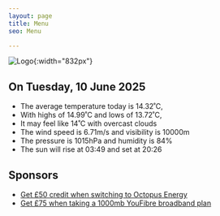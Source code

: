 ```yaml
---
layout: page
title: Menu
seo: Menu

---
```


![Logo](/images/logo.jpg){:width="832px"}

<!-- weather_marker starts -->
## On Tuesday, 10 June 2025

- The average temperature today is 14.32˚C,
- With highs of 14.99˚C and lows of 13.72˚C,
- It may feel like 14˚C with overcast clouds
- The wind speed is 6.71m/s and visibility is 10000m
- The pressure is 1015hPa and humidity is 84%
- The sun will rise at 03:49 and set at 20:26

<!-- weather_marker ends -->

## Sponsors

- [Get £50 credit when switching to Octopus Energy](https://bit.ly/3oD1nnS)
- [Get £75 when taking a 1000mb YouFibre broadband plan](https://aklam.io/91zWhU?)
